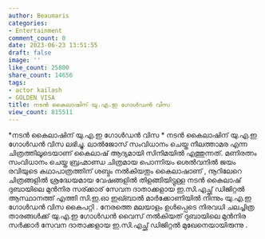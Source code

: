 ```yaml
---
author: Beaumaris
categories:
- Entertainment
comment_count: 0
date: 2023-06-23 13:51:55
draft: false
image: ''
like_count: 25800
share_count: 14656
tags:
- actor kailash
- GOLDEN VISA
title: നടൻ കൈലാഷിന് യു.എ.ഇ ഗോൾഡൻ വിസ
view_count: 815511
---
```


*നടൻ കൈലാഷിന് യു.എ.ഇ ഗോൾഡൻ വിസ * നടൻ കൈലാഷിന് യു.എ.ഇ ഗോൾഡൻ വിസ ലഭിച്ചു. ലാൽജോസ് സംവിധാനം ചെയ്ത നീലത്താമര എന്ന ചിത്രത്തിലൂടെയാണ് കൈലാഷ് ആദ്യമായി സിനിമയിൽ എത്തുന്നത്. മണിരത്നം സംവിധാനം ചെയ്ത ബ്രഹ്മാണ്ഡ ചിത്രമായ പൊന്നിയം ശെൽവനിൽ ജയം രവിയുടെ കഥാപാത്രത്തിന് ശബ്ദം നൽകിയതും കൈലാഷാണ് , നൂറിലേറെ ചിത്രങ്ങളിൽ ശ്രദ്ധേയമായ വേഷങ്ങളിൽ തിളങ്ങിയിട്ടുള്ള നടൻ കൈലാഷ് ദുബായിലെ മുൻനിര സര്ക്കാര് സേവന ദാതാക്കളായ ഇ.സി.എച്ഛ് ഡിജിറ്റൽ ആസ്ഥാനത്ത് എത്തി സി.ഇ.ഓ ഇഖ്ബാൽ മാർക്കോണിയിൽ നിന്നും യു.എ.ഇ ഗോൾഡൻ വിസ കൈപറ്റി . [](https://cdn.boolokam.com/articles/2023/06/fffffff.jpg)നേരത്തെ മലയാളം ഉൾപ്പെടെ നിരവധി ചലച്ചിത്ര താരങ്ങൾക്ക് യു.എ.ഇ ഗോൾഡൻ വൈസ് നൽകിയത് ദുബായിലെ മുൻനിര സർക്കാർ സേവന ദാതാക്കളായ ഇ.സി.എച്ഛ് ഡിജിറ്റൽ മുഖേനെയായിരുന്നു .